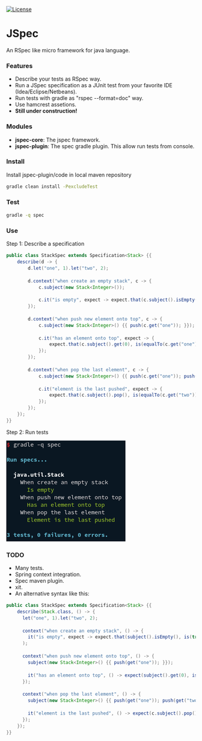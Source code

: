 [![License](http://img.shields.io/:license-mit-blue.svg)](http://badges.mit-license.org)


# JSpec

An RSpec like micro framework for java language.

### Features

* Describe your tests as RSpec way.
* Run a JSpec specification as a JUnit test from your favorite IDE (Idea/Eclipse/Netbeans).
* Run tests with gradle as "rspec --format=doc" way.
* Use hamcrest assetions.
* **Still under construction!**

### Modules

* **jspec-core**: The jspec framework.
* **jspec-plugin**: The spec gradle plugin. This allow run tests from console.


### Install

Install jspec-plugin/code in local maven repository

```bash
gradle clean install -PexcludeTest
```

### Test

```bash
gradle -q spec
```

### Use

Step 1: Describe a specification

```java
public class StackSpec extends Specification<Stack> {{
	describe(d -> {
		d.let("one", 1).let("two", 2);

		d.context("when create an empty stack", c -> {
			c.subject(new Stack<Integer>());

			c.it("is empty", expect -> expect.that(c.subject().isEmpty(), is(true)));
		});

		d.context("when push new element onto top", c -> {
			c.subject(new Stack<Integer>() {{ push(c.get("one")); }});

			c.it("has an element onto top", expect -> {
				expect.that(c.subject().get(0), is(equalTo(c.get("one"))))
			});
		});

		d.context("when pop the last element", c -> {
			c.subject(new Stack<Integer>() {{ push(c.get("one")); push(c.get("two")); }});

			c.it("element is the last pushed", expect -> {
				expect.that(c.subject().pop(), is(equalTo(c.get("two"))))
			});
		});
	});
}}
```

Step 2: Run tests

![rspec output](https://raw.githubusercontent.com/adrianmarino/jspec/master/jspec-test/console.png)


### TODO

* Many tests.
* Spring context integration.
* Spec maven plugin.
* xit.
* An alternative syntax like this:
```java
public class StackSpec extends Specification<Stack> {{
    describe(Stack.class, () -> {
      let("one", 1).let("two", 2);

      context("when create an empty stack", () -> {
        it("is empty", expect -> expect.that(subject().isEmpty(), is(true)));
      );

      context("when push new element onto top", () -> {
        subject(new Stack<Integer>() {{ push(get("one")); }});

        it("has an element onto top", () -> expect(subject().get(0), is(equalTo(get("one")))));
      });

      context("when pop the last element", () -> {
        subject(new Stack<Integer>() {{ push(get("one")); push(get("two")); }});

        it("element is the last pushed", () -> expect(c.subject().pop(), is(equalTo(c.get("two")))));
      });
    });
}}
```
